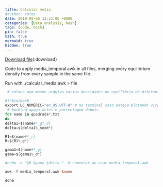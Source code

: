 ```yaml
---
title: Calcular media
#author: cotes
date: 2019-08-08 11:33:00 +0800
categories: [Data analysis, bash]
tags: [code, bash]
pin: false
math: true
mermaid: true
hidden: true
---
```


[Download file](/files/scripts/data_analysis/calcular_media_lucas.sh){:download}


Code to apply media_temporal.awk in all files, merging every equilibrium density from every sample in the same file. 


Run with ./calcular_media.awk > file






```awk
 # coloca num mesmo arquivo varias densidades no equilibrio de diferentes arquivos atraves do media_temporal_lucas
 
#!/bin/bash
export LC_NUMERIC="en_US.UTF-8" # no terminal caso esteja plotando virgula
 # hashtag apaga antes e porcentagem depois
for name in quadrada*.txt
do
delta1=${name#*_g*_d}
delta=${delta1%_seed*}

R1=${name#*_r}
R=${R1%_g*}

gama1=${name#*_g}
gama=${gama1%_d*}

#echo -n "$R $gama $delta "  # comentar ao usar media_temporal.awk

awk -f media_temporal.awk $name

done
```
